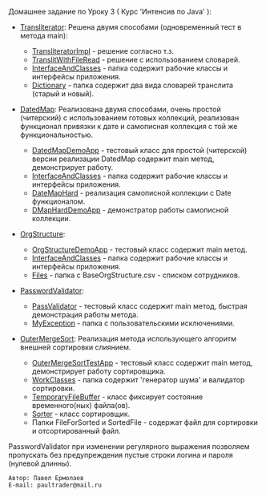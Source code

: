 Домашнее задание по Уроку 3 ( Курс 'Интенсив по Java' ):
- [Transliterator](https://github.com/PaulJavaYoung/YLabHomeWork/tree/Lesson3/src/com/oldboy/tasks/Lesson3/Transliterator): Решена двумя способами (одновременный тест в метода main):

    - [TransliteratorImpl](https://github.com/PaulJavaYoung/YLabHomeWork/blob/Lesson3/src/com/oldboy/tasks/Lesson3/Transliterator/InterfaceAndClasses/TransliteratorImpl.java) - решение согласно т.з.
    - [TranslitWithFileRead](https://github.com/PaulJavaYoung/YLabHomeWork/blob/Lesson3/src/com/oldboy/tasks/Lesson3/Transliterator/InterfaceAndClasses/TranslitWithFileRead.java) - решение с использованием словарей.
    - [InterfaceAndClasses](https://github.com/PaulJavaYoung/YLabHomeWork/tree/Lesson3/src/com/oldboy/tasks/Lesson3/Transliterator/InterfaceAndClasses) - папка содержит рабочие классы и интерфейсы приложения.
    - [Dictionary](https://github.com/PaulJavaYoung/YLabHomeWork/tree/Lesson3/src/com/oldboy/tasks/Lesson3/Transliterator/Dictionary) - папка содержит два вида словарей транслита (старый и новый).

- [DatedMap](https://github.com/PaulJavaYoung/YLabHomeWork/tree/Lesson3/src/com/oldboy/tasks/Lesson3/DatedMap): Реализована двумя способами, очень простой (читерский) с использованием готовых коллекций, реализован функционал привязки к дате и самописная коллекция с той же функциональностью.
     
    - [DatedMapDemoApp](https://github.com/PaulJavaYoung/YLabHomeWork/blob/Lesson3/src/com/oldboy/tasks/Lesson3/DatedMap/DatedMapDemoApp.java) - тестовый класс для простой (читерской) версии реализации DatedMap содержит main метод, демонстрирует работу.
    - [InterfaceAndClasses](https://github.com/PaulJavaYoung/YLabHomeWork/tree/Lesson3/src/com/oldboy/tasks/Lesson3/DatedMap/InterfaceAndClasses) - папка содержит рабочие классы и интерфейсы приложения.
    - [DateMapHard](https://github.com/PaulJavaYoung/YLabHomeWork/blob/Lesson3/src/com/oldboy/tasks/Lesson3/DatedMap/InterfaceAndClasses/DateMapHard.java) - реализация самописной коллекции с Date функционалом.
    - [DMapHardDemoApp](https://github.com/PaulJavaYoung/YLabHomeWork/blob/Lesson3/src/com/oldboy/tasks/Lesson3/DatedMap/DMapHardDemoApp.java) - демонстратор работы самописной коллекции.
  
- [OrgStructure](https://github.com/PaulJavaYoung/YLabHomeWork/tree/Lesson3/src/com/oldboy/tasks/Lesson3/OrgStructure):
  
  - [OrgStructureDemoApp](https://github.com/PaulJavaYoung/YLabHomeWork/blob/Lesson3/src/com/oldboy/tasks/Lesson3/OrgStructure/OrgStructureDemoApp.java) - тестовый класс содержит main метод.
  - [InterfaceAndClasses](https://github.com/PaulJavaYoung/YLabHomeWork/tree/Lesson3/src/com/oldboy/tasks/Lesson3/OrgStructure/InterfaceAndClasses) - папка содержит рабочие классы и интерфейсы приложения.
  - [Files](https://github.com/PaulJavaYoung/YLabHomeWork/tree/Lesson3/src/com/oldboy/tasks/Lesson3/OrgStructure/Files) - папка с BaseOrgStructure.csv - списком сотрудников.

- [PasswordValidator](https://github.com/PaulJavaYoung/YLabHomeWork/tree/Lesson3/src/com/oldboy/tasks/Lesson3/PasswordValidator):

  - [PassValidator](https://github.com/PaulJavaYoung/YLabHomeWork/blob/Lesson3/src/com/oldboy/tasks/Lesson3/PasswordValidator/PassValidator.java) - тестовый класс содержит main метод, быстрая демонстрация работы метода.
  - [MyException](https://github.com/PaulJavaYoung/YLabHomeWork/tree/Lesson3/src/com/oldboy/tasks/Lesson3/PasswordValidator/MyException) - папка с пользовательскими исключениями.

- [OuterMergeSort](https://github.com/PaulJavaYoung/YLabHomeWork/tree/Lesson3/src/com/oldboy/tasks/Lesson3/OuterMergeSort): Реализация метода использующего алгоритм внешней сортировки слиянием.

  - [OuterMergeSortTestApp](https://github.com/PaulJavaYoung/YLabHomeWork/blob/Lesson3/src/com/oldboy/tasks/Lesson3/OuterMergeSort/OuterMergeSortTestApp.java) - тестовый класс содержит main метод, демонстрирует работу сортировщика.
  - [WorkClasses](https://github.com/PaulJavaYoung/YLabHomeWork/tree/Lesson3/src/com/oldboy/tasks/Lesson3/OuterMergeSort/WorkClasses) - папка содержит 'генератор шума' и валидатор сортировки.
  - [TemporaryFileBuffer](https://github.com/PaulJavaYoung/YLabHomeWork/blob/Lesson3/src/com/oldboy/tasks/Lesson3/OuterMergeSort/MyClasses/TemporaryFileBuffer.java) - класс фиксирует состояние временного(ных) файла(ов).
  - [Sorter](https://github.com/PaulJavaYoung/YLabHomeWork/blob/Lesson3/src/com/oldboy/tasks/Lesson3/OuterMergeSort/MyClasses/Sorter.java) - класс сортировщик.
  - Папки FileForSorted и SortedFile - содержат файл для сортировки и отсортированный файл.

PasswordValidator при изменении регулярного выражения позволяем пропускать без предупреждения пустые строки логина и пароля (нулевой длинны).

    Автор: Павел Ермолаев
    E-mail: paultrader@mail.ru

     
